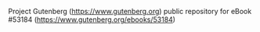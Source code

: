 Project Gutenberg (https://www.gutenberg.org) public repository for
eBook #53184 (https://www.gutenberg.org/ebooks/53184)
